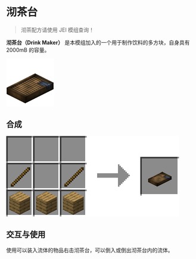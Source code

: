 # 沏茶台

> 沏茶配方请使用 JEI 模组查询！

**沏茶台（Drink Maker）** 是本模组加入的一个用于制作饮料的多方块，自身具有 2000mB 的容量。

![沏茶台](../.gitbook/assets/drink_maker.png)

## 合成

![任意木板 * 3 + 木棍 * 2 → 沏茶台 * 1](../.gitbook/assets/drink_maker_recipe.png)

## 交互与使用

使用可以装入流体的物品右击沏茶台，可以倒入或倒出沏茶台内的流体。